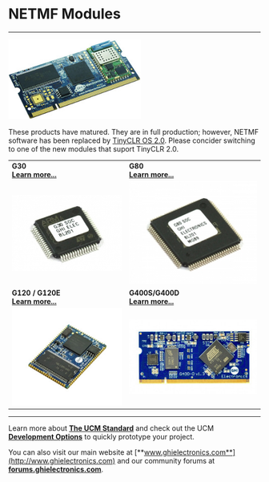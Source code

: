 # NETMF Modules
---
![G400D](../../images/uc5550-noborder.jpg)

These products have matured. They are in full production; however, NETMF software has been replaced by [TinyCLR OS 2.0](../../software/tinyclr/intro.md). Please concider switching to one of the new modules that suport TinyCLR 2.0.

|  |  |
|--|--|
| **G30** </br> [**Learn more...**](g30.md) | **G80** </br> [**Learn more...**](g80.md) |
| [![G30](images/g30.jpg)](g30.md) | [![G80](images/g80.jpg)](g80.md) |
| **G120 / G120E** </br> [**Learn more...**](g120.md) | **G400S/G400D** </br> [**Learn more...**](g400d.md) |
| [![G120](images/g120.jpg)](g120.md) | [![G400S](images/g400d.jpg)](g400d.md) |
 
***

Learn more about [**The UCM Standard**](standard.md) and check out the UCM [**Development Options**](development-options.md) to quickly prototype your project.

You can also visit our main website at [**www.ghielectronics.com**](http://www.ghielectronics.com) and our community forums at [**forums.ghielectronics.com**](https://forums.ghielectronics.com/).